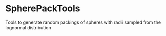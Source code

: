 # SpherePackTools
Tools to generate random packings of spheres with radii sampled from the lognormal distribution
